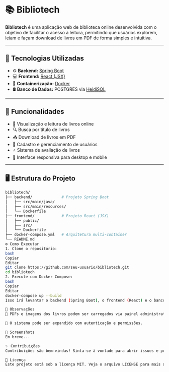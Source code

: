 # 📚 Bibliotech

**Bibliotech** é uma aplicação web de biblioteca online desenvolvida com o objetivo de facilitar o acesso à leitura, permitindo que usuários explorem, leiam e façam download de livros em PDF de forma simples e intuitiva.

---

## 🚀 Tecnologias Utilizadas

* ⚙️ **Backend:** [Spring Boot](https://spring.io/projects/spring-boot)  
* 💻 **Frontend:** [React (JSX)](https://reactjs.org/)  
* 🐳 **Containerização:** [Docker](https://www.docker.com/)  
* 🛢️ **Banco de Dados:** POSTGRES via [HeidiSQL](https://www.heidisql.com/)  

---

## 🧩 Funcionalidades

* 📖 Visualização e leitura de livros online  
* 🔍 Busca por título de livros  
* 📥 Download de livros em PDF  
* 🧑 Cadastro e gerenciamento de usuários  
* ⭐ Sistema de avaliação de livros  
* 🎨 Interface responsiva para desktop e mobile  

---

## 🖥️ Estrutura do Projeto

```bash
bibliotech/
├── backend/             # Projeto Spring Boot
│   ├── src/main/java/
│   ├── src/main/resources/
│   └── Dockerfile
├── frontend/            # Projeto React (JSX)
│   ├── public/
│   ├── src/
│   └── Dockerfile
├── docker-compose.yml   # Arquitetura multi-container
└── README.md
⚙️ Como Executar
1. Clone o repositório:
bash
Copiar
Editar
git clone https://github.com/seu-usuario/bibliotech.git
cd bibliotech
2. Execute com Docker Compose:
bash
Copiar
Editar
docker-compose up --build
Isso irá levantar o backend (Spring Boot), o frontend (React) e o banco de dados (MySQL).

📌 Observações
📁 PDFs e imagens dos livros podem ser carregados via painel administrativo ou via banco.

🔐 O sistema pode ser expandido com autenticação e permissões.

📸 Screenshots
Em breve...

✨ Contribuições
Contribuições são bem-vindas! Sinta-se à vontade para abrir issues e pull requests.

📄 Licença
Este projeto está sob a licença MIT. Veja o arquivo LICENSE para mais detalhes.